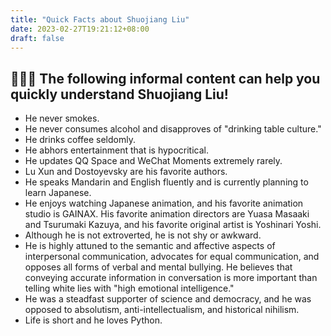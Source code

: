 ```yaml
---
title: "Quick Facts about Shuojiang Liu"
date: 2023-02-27T19:21:12+08:00
draft: false
---
```


## 👋👋👋 The following informal content can help you quickly understand Shuojiang Liu!

- He never smokes.
- He never consumes alcohol and disapproves of "drinking table culture."
- He drinks coffee seldomly.
- He abhors entertainment that is hypocritical.
- He updates QQ Space and WeChat Moments extremely rarely.
- Lu Xun and Dostoyevsky are his favorite authors.
- He speaks Mandarin and English fluently and is currently planning to learn Japanese.
- He enjoys watching Japanese animation, and his favorite animation studio is GAINAX. His favorite animation directors are Yuasa Masaaki and Tsurumaki Kazuya, and his favorite original artist is Yoshinari Yoshi.
- Although he is not extroverted, he is not shy or awkward.
- He is highly attuned to the semantic and affective aspects of interpersonal communication, advocates for equal communication, and opposes all forms of verbal and mental bullying. He believes that conveying accurate information in conversation is more important than telling white lies with "high emotional intelligence."
- He was a steadfast supporter of science and democracy, and he was opposed to absolutism, anti-intellectualism, and historical nihilism.
- Life is short and he loves Python.
